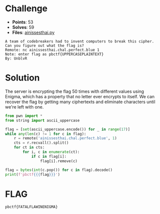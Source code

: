 # Challenge

* **Points**: 53
* **Solves**: 59
* **Files**: [ainissesthai.py](./ainissesthai.py)

```
A team of codebreakers had to invent computers to break this cipher. Can you figure out what the flag is?
Remote: nc ainissesthai.chal.perfect.blue 1
Note: enter flag as pbctf{UPPERCASEPLAINTEXT}
By: UnblvR
```

# Solution
The server is encrypting the flag 50 times with different values using Enigma, which has a property that no letter ever encrypts to itself. We can recover the flag by getting many ciphertexts and eliminate characters until we're left with one.

```python
from pwn import *
from string import ascii_uppercase

flag = [set(ascii_uppercase.encode()) for _ in range(17)]
while any(len(c) != 1 for c in flag):
    r = remote('ainissesthai.chal.perfect.blue', 1)
    cts = r.recvall().split()
    for ct in cts:
        for i, c in enumerate(ct):
            if c in flag[i]:
                flag[i].remove(c)

flag = bytes(int(c.pop()) for c in flag).decode()
print(f'pbctf{{{flag}}}')
```

# FLAG
`pbctf{FATALFLAWINENIGMA}`
